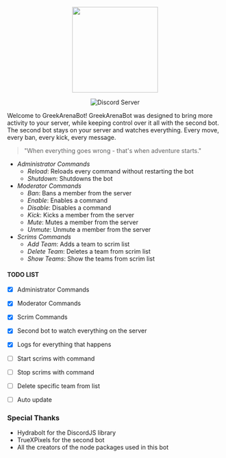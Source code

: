 <p align="center">
 <img width="200" height="200" src="https://cdn.discordapp.com/icons/362993221229346818/6531bdcf7b28b47c54d7d3770849a906.png"
</p>
 <br />
 <p align="center">
    <img src="https://discordapp.com/api/guilds/330026907598848011/embed.png" alt="Discord Server"/>
  </p>
    
    
Welcome to GreekArenaBot! GreekArenaBot was designed to bring more activity to your server, while keeping control over it all with the second bot. The second bot stays on your server and watches everything. Every move, every ban, every kick, every message. 

> "When everything goes wrong - that's when adventure starts."

- *Administrator Commands*
  - *Reload*: Reloads every command without restarting the bot
  - *Shutdown*: Shutdowns the bot
- *Moderator Commands*
  - *Ban*: Bans a member from the server
  - *Enable*: Enables a command
  - *Disable*: Disables a command
  - *Kick*: Kicks a member from the server
  - *Mute*: Mutes a member from the server
  - *Unmute*: Unmute a member from the server
- *Scrims Commands*
  - *Add Team*: Adds a team to scrim list
  - *Delete Team*: Deletes a team from scrim list
  - *Show Teams*: Show the teams from scrim list
  
  

#### TODO LIST
- [x] Administrator Commands
- [x] Moderator Commands
- [x] Scrim Commands
- [x] Second bot to watch everything on the server
- [x] Logs for everything that happens
- [ ] Start scrims with command
- [ ] Stop scrims with command
- [ ] Delete specific team from list
- [ ] Auto update


### Special Thanks
- Hydrabolt for the DiscordJS library
- TrueXPixels for the second bot
- All the creators of the node packages used in this bot
